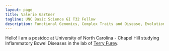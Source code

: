 ```yaml
---
layout: page
title: Valerie Gartner
tagline: UNC Basic Science GI T32 Fellow
description: Functional Genomics, Complex Traits and Disease, Evolution
---
```


Hello! I am a postdoc at University of North Carolina - Chapel Hill studying Inflammatory Bowel Diseases in the lab of [Terry Furey](https://fureylab.web.unc.edu/).

